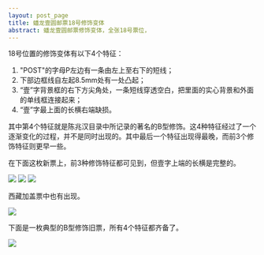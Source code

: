 ```yaml
---
layout: post_page
title: 蟠龙壹圆邮票18号修饰变体
abstract: 蟠龙壹圆邮票修饰变体，全张18号票位，
---
```


18号位置的修饰变体有以下4个特征：
1. "POST"的字母P左边有一条由左上至右下的短线；
2. 下部边框线自左起8.5mm处有一处凸起；
3. “壹”字背景框的右下方尖角处，一条短线穿透空白，把里面的实心背景和外面的单线框连接起来；
4. “壹”字最上面的长横右端缺损。

其中第4个特征就是陈兆汉目录中所记录的著名的B型修饰。这4种特征经过了一个逐渐变化的过程，并不是同时出现的。其中最后一个特征出现得最晚，而前3个修饰特征则更早一些。

在下面这枚新票上，前3种修饰特征都可见到，但壹字上端的长横是完整的。

![](http://michael2012z.github.io/ChinaCoilingDragonStamps/img/1d_retouch_n18_01.jpg)
![](http://michael2012z.github.io/ChinaCoilingDragonStamps/img/1d_retouch_n18_04.jpg)
![](http://michael2012z.github.io/ChinaCoilingDragonStamps/img/1d_retouch_n18_05.jpg)

西藏加盖票中也有出现。

![](http://michael2012z.github.io/ChinaCoilingDragonStamps/img/1d_retouch_n18_03.jpg)

下面是一枚典型的B型修饰旧票，所有4个特征都齐备了。

![](http://michael2012z.github.io/ChinaCoilingDragonStamps/img/1d_retouch_n18_07.jpg)
